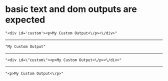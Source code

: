 # basic text and dom outputs are expected

    "<div id='custom'><p>My Custom Output<\/p><\/div>"

---

    "My Custom Output"

---

    "<div id=\"custom\"><p>My Custom Output<\/p><\/div>"

---

    "<p>My Custom Output<\/p>"

